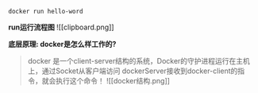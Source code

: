 
    docker run hello-word

**run运行流程图**
![[clipboard.png]]

**底层原理: docker是怎么样工作的?**

>docker 是一个client-server结构的系统，Docker的守护进程运行在主机上，通过Socket从客户端访问
>dockerServer接收到docker-client的指令，就会执行这个命令！
>![[docker结构.png]]